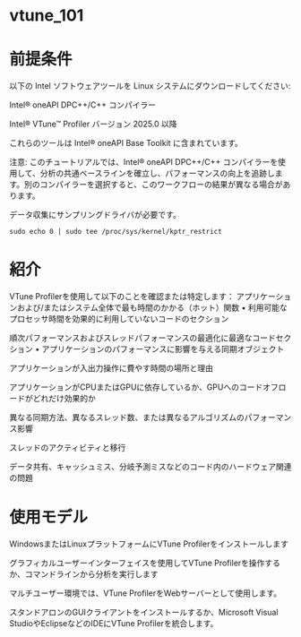 # vtune_101

# 前提条件
以下の Intel ソフトウェアツールを Linux システムにダウンロードしてください:

Intel® oneAPI DPC++/C++ コンパイラー

Intel® VTune™ Profiler バージョン 2025.0 以降

これらのツールは Intel® oneAPI Base Toolkit に含まれています。

注意: このチュートリアルでは、Intel® oneAPI DPC++/C++ コンパイラーを使用して、分析の共通ベースラインを確立し、パフォーマンスの向上を追跡します。別のコンパイラーを選択すると、このワークフローの結果が異なる場合があります。

データ収集にサンプリングドライバが必要です。
```
sudo echo 0 | sudo tee /proc/sys/kernel/kptr_restrict
```




# 紹介
VTune Profilerを使用して以下のことを確認または特定します：
アプリケーションおよび/またはシステム全体で最も時間のかかる（ホット）関数 • 利用可能なプロセッサ時間を効果的に利用していないコードのセクション

順次パフォーマンスおよびスレッドパフォーマンスの最適化に最適なコードセクション • アプリケーションのパフォーマンスに影響を与える同期オブジェクト

アプリケーションが入出力操作に費やす時間の場所と理由

アプリケーションがCPUまたはGPUに依存しているか、GPUへのコードオフロードがどれだけ効果的か

異なる同期方法、異なるスレッド数、または異なるアルゴリズムのパフォーマンス影響

スレッドのアクティビティと移行

データ共有、キャッシュミス、分岐予測ミスなどのコード内のハードウェア関連の問題

# 使用モデル
WindowsまたはLinuxプラットフォームにVTune Profilerをインストールします

グラフィカルユーザーインターフェイスを使用してVTune Profilerを操作するか、コマンドラインから分析を実行します

マルチユーザー環境では、VTune ProfilerをWebサーバーとして使用します。

スタンドアロンのGUIクライアントをインストールするか、Microsoft Visual StudioやEclipseなどのIDEにVTune Profilerを統合します。
